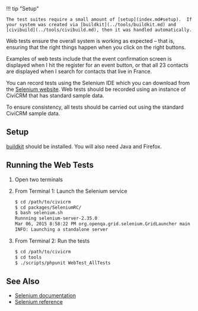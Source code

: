 !!! tip "Setup"

    The test suites require a small amount of [setup](index.md#setup).  If your system was created via [buildkit](../tools/buildkit.md) and
    [civibuild](../tools/civibuild.md), then it was handled automatically.

Web tests ensure the overall system is working as expected – that is, ensuring
that the right things happen when you click on the right buttons.

Examples of web tests include that the event confirmation screen is displayed
when I hit the register for an event button, or that all 23 contacts are
displayed when I search for contacts that live in France.

You can record tests using the Selenium IDE which you can download from the
[Selenium website](http://seleniumhq.org/). Web tests should be recorded using an
instance of CiviCRM that has standard sample data.

To ensure consistency, all tests should be carried out using the standard
CiviCRM sample data.

## Setup

[buildkit](../tools/buildkit.md) should be installed. You will also need Java and Firefox.

## Running the Web Tests

1. Open two terminals

2. From Terminal 1: Launch the Selenium service
    ```bash
    $ cd /path/to/civicrm
    $ cd packages/SeleniumRC/
    $ bash selenium.sh
    Runnning selenium-server-2.35.0
    Mar 06, 2015 8:58:22 PM org.openqa.grid.selenium.GridLauncher main
    INFO: Launching a standalone server
    ```

3. From Terminal 2: Run the tests
    ```bash
    $ cd /path/to/civicrm
    $ cd tools
    $ ./scripts/phpunit WebTest_AllTests
    ```

## See Also

- [Selenium documentation](http://seleniumhq.org/docs/)
- [Selenium reference](http://release.seleniumhq.org/selenium-core/1.0.1/reference.html)
